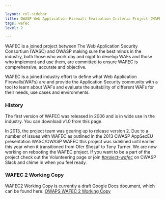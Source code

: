 ```yaml
---

layout: col-sidebar
title: OWASP Web Application Firewall Evaluation Criteria Project (WAFEC)
tags: wafec
level: 2

---
```



WAFEC is a joined project between The Web Application Security Consortium (WASC) and OWASP making sure the best minds in the industry, both those who work day and night to develop WAFs and those who implement and use them, are committed to ensure WAFEC is comprehensive, accurate and objective.

WAFEC is a joined industry effort to define what Web Application Firewalls(WAFs) are and provide the Application Security community with a tool to learn about WAFs and evaluate the suitability of different WAFs for their needs, use cases and environments.

### History
The first version of WAFEC was released in 2006 and is in wide use in the industry. You can download v1.0 from this page.

In 2013, the project team was gearing up to release version 2. Due to a number of issues with WAFEC as outlined in the 2013 OWASP AppSecEU presentation WASC/OWASP WAFEC this project was sidelined until earlier this year when it transitioned from Ofer Shezaf to Tony Turner. We are now working on rebooting the WAFEC project. If you want to be a part of the project check out the Volunteering page or join *[#project-wafec](https://app.slack.com/client/T04T40NHX/C0BBA9FM0)* on OWASP Slack and chime in when you feel ready. 

### WAFEC 2 Working Copy
WAFEC2 Working Copy is currently a draft Google Docs document, which can be found here: [OWAPS WAFEC 2 Working Copy](https://docs.google.com/document/d/1yVQ3aKYeKUNYvnRAlOJYgrAPl384rYtIR15Gj5l0g3I/edit)
